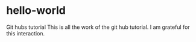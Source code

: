 # hello-world
Git hubs tutorial
This is all the work of the git hub tutorial. I am grateful for this interaction. 
